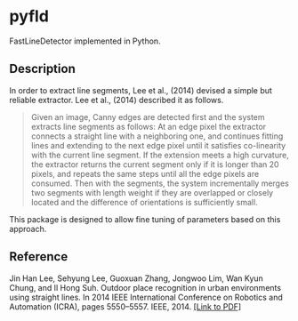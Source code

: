 # pyfld
FastLineDetector implemented in Python.


## Description
In order to extract line segments, Lee et al., (2014) devised a simple but reliable extractor.
Lee et al., (2014) described it as follows.
> Given an image, Canny edges are detected first and the system extracts line segments as follows: At an edge pixel the extractor connects a straight line with a neighboring one, and continues fitting lines and extending to the next edge pixel until it satisfies co-linearity with the current line segment. If the extension meets a high curvature, the extractor returns the current segment only if it is longer than 20 pixels, and repeats the same steps until all the edge pixels are consumed. Then with the segments, the system incrementally merges two segments with length weight if they are overlapped or closely located and the difference of orientations is sufficiently small.

This package is designed to allow fine tuning of parameters based on this approach.

## Reference
Jin Han Lee, Sehyung Lee, Guoxuan Zhang, Jongwoo Lim, Wan Kyun Chung, and Il Hong Suh. Outdoor place recognition in urban environments using straight lines. In 2014 IEEE International Conference on Robotics and Automation (ICRA), pages 5550–5557. IEEE, 2014. [[Link to PDF]](http://cvlab.hanyang.ac.kr/~jwlim/files/icra14linerec.pdf)
